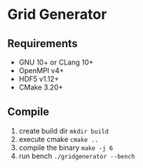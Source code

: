 # Grid Generator

## Requirements

* GNU 10+ or CLang 10+
* OpenMPI v4+
* HDF5 v1.12+
* CMake 3.20+

## Compile

1) create build dir
   ```mkdir build```
2) execute cmake
   ```cmake ..```
3) compile the binary
   ```make -j 6```
4) run bench
   ```./gridgenerator --bench```